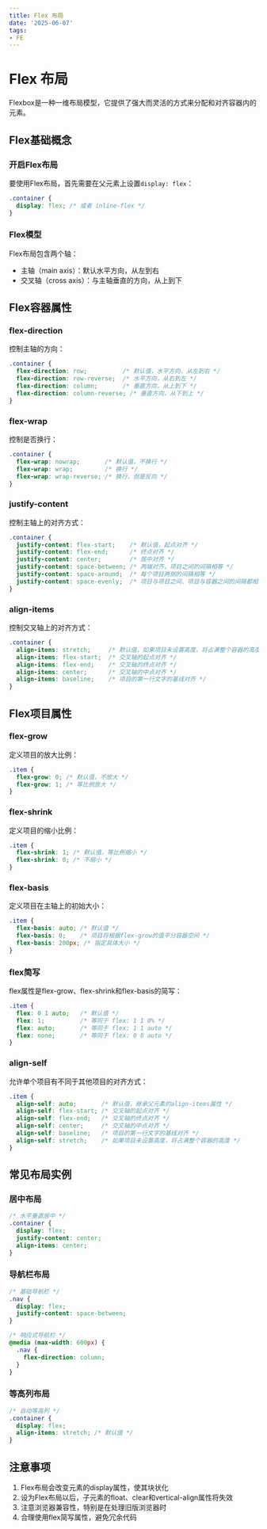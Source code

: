 ```yaml
---
title: Flex 布局
date: '2025-06-07'
tags:
- FE
---
```


# Flex 布局

Flexbox是一种一维布局模型，它提供了强大而灵活的方式来分配和对齐容器内的元素。

## Flex基础概念

### 开启Flex布局

要使用Flex布局，首先需要在父元素上设置`display: flex`：

```css
.container {
  display: flex; /* 或者 inline-flex */
}
```

### Flex模型

Flex布局包含两个轴：
- 主轴（main axis）：默认水平方向，从左到右
- 交叉轴（cross axis）：与主轴垂直的方向，从上到下

## Flex容器属性

### flex-direction

控制主轴的方向：

```css
.container {
  flex-direction: row;          /* 默认值，水平方向，从左到右 */
  flex-direction: row-reverse;  /* 水平方向，从右到左 */
  flex-direction: column;       /* 垂直方向，从上到下 */
  flex-direction: column-reverse; /* 垂直方向，从下到上 */
}
```

### flex-wrap

控制是否换行：

```css
.container {
  flex-wrap: nowrap;       /* 默认值，不换行 */
  flex-wrap: wrap;         /* 换行 */
  flex-wrap: wrap-reverse; /* 换行，但是反向 */
}
```

### justify-content

控制主轴上的对齐方式：

```css
.container {
  justify-content: flex-start;    /* 默认值，起点对齐 */
  justify-content: flex-end;      /* 终点对齐 */
  justify-content: center;        /* 居中对齐 */
  justify-content: space-between; /* 两端对齐，项目之间的间隔相等 */
  justify-content: space-around;  /* 每个项目两侧的间隔相等 */
  justify-content: space-evenly;  /* 项目与项目之间、项目与容器之间的间隔都相等 */
}
```

### align-items

控制交叉轴上的对齐方式：

```css
.container {
  align-items: stretch;     /* 默认值，如果项目未设置高度，将占满整个容器的高度 */
  align-items: flex-start;  /* 交叉轴的起点对齐 */
  align-items: flex-end;    /* 交叉轴的终点对齐 */
  align-items: center;      /* 交叉轴的中点对齐 */
  align-items: baseline;    /* 项目的第一行文字的基线对齐 */
}
```

## Flex项目属性

### flex-grow

定义项目的放大比例：

```css
.item {
  flex-grow: 0; /* 默认值，不放大 */
  flex-grow: 1; /* 等比例放大 */
}
```

### flex-shrink

定义项目的缩小比例：

```css
.item {
  flex-shrink: 1; /* 默认值，等比例缩小 */
  flex-shrink: 0; /* 不缩小 */
}
```

### flex-basis

定义项目在主轴上的初始大小：

```css
.item {
  flex-basis: auto; /* 默认值 */
  flex-basis: 0;    /* 项目将根据flex-grow的值平分容器空间 */
  flex-basis: 200px; /* 指定具体大小 */
}
```

### flex简写

flex属性是flex-grow、flex-shrink和flex-basis的简写：

```css
.item {
  flex: 0 1 auto;   /* 默认值 */
  flex: 1;          /* 等同于 flex: 1 1 0% */
  flex: auto;       /* 等同于 flex: 1 1 auto */
  flex: none;       /* 等同于 flex: 0 0 auto */
}
```

### align-self

允许单个项目有不同于其他项目的对齐方式：

```css
.item {
  align-self: auto;       /* 默认值，继承父元素的align-items属性 */
  align-self: flex-start; /* 交叉轴的起点对齐 */
  align-self: flex-end;   /* 交叉轴的终点对齐 */
  align-self: center;     /* 交叉轴的中点对齐 */
  align-self: baseline;   /* 项目的第一行文字的基线对齐 */
  align-self: stretch;    /* 如果项目未设置高度，将占满整个容器的高度 */
}
```

## 常见布局实例

### 居中布局

```css
/* 水平垂直居中 */
.container {
  display: flex;
  justify-content: center;
  align-items: center;
}
```

### 导航栏布局

```css
/* 基础导航栏 */
.nav {
  display: flex;
  justify-content: space-between;
}

/* 响应式导航栏 */
@media (max-width: 600px) {
  .nav {
    flex-direction: column;
  }
}
```

### 等高列布局

```css
/* 自动等高列 */
.container {
  display: flex;
  align-items: stretch; /* 默认值 */
}
```

## 注意事项

1. Flex布局会改变元素的display属性，使其块状化
2. 设为Flex布局以后，子元素的float、clear和vertical-align属性将失效
3. 注意浏览器兼容性，特别是在处理旧版浏览器时
4. 合理使用flex简写属性，避免冗余代码